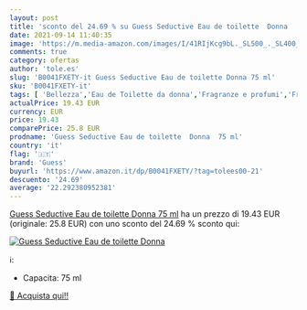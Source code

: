```yaml
---
layout: post
title: 'sconto del 24.69 % su Guess Seductive Eau de toilette  Donna    '
date: 2021-09-14 11:40:35
image: 'https://m.media-amazon.com/images/I/41RIjKcg9bL._SL500_._SL400_.jpg'
comments: true
category: ofertas
author: 'tole.es'
slug: 'B0041FXETY-it Guess Seductive Eau de toilette Donna 75 ml'
sku: 'B0041FXETY-it'
tags: [ 'Bellezza','Eau de Toilette da donna','Fragranze e profumi','Fragranze e profumi da donna','guess', ]
actualPrice: 19.43 EUR
currency: EUR
price: 19.43
comparePrice: 25.8 EUR
prodname: 'Guess Seductive Eau de toilette  Donna  75 ml'
country: 'it'
flag: '🇮🇹'
brand: 'Guess'
buyurl: 'https://www.amazon.it/dp/B0041FXETY/?tag=tolees00-21'
descuento: '24.69'
average: '22.292380952381'
---
```


[Guess Seductive Eau de toilette  Donna  75 ml](https://www.amazon.it/dp/B0041FXETY/?tag=tolees00-21) ha un prezzo di 19.43 EUR (originale: 25.8 EUR) con uno sconto del 24.69 % sconto qui:

[![Guess Seductive Eau de toilette  Donna  ](https://m.media-amazon.com/images/I/41RIjKcg9bL._SL500_._SL400_.jpg)](https://www.amazon.it/dp/B0041FXETY/?tag=tolees00-21)

ℹ️:

- Capacita: 75 ml

[🛒 Acquista qui!!](https://www.amazon.it/dp/B0041FXETY/?tag=tolees00-21)
